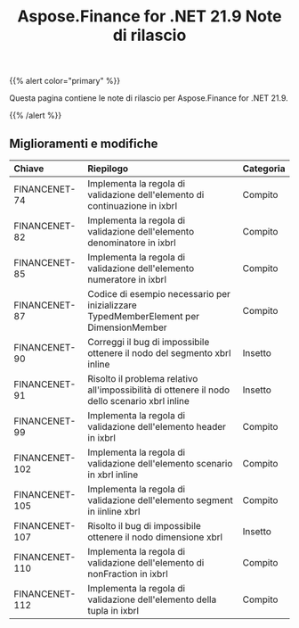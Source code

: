 ﻿---
title: Aspose.Finance for .NET 21.9 Note di rilascio
type: docs
weight: 50
url: /it/net/aspose-finance-for-net-21-9-release-notes/
---
{{% alert color="primary" %}}

Questa pagina contiene le note di rilascio per Aspose.Finance for .NET 21.9.

{{% /alert %}}

## **Miglioramenti e modifiche**

|**Chiave**|**Riepilogo**|**Categoria**|
|:- |:- |:- |
|FINANCENET-74|Implementa la regola di validazione dell'elemento di continuazione in ixbrl|Compito|
|FINANCENET-82|Implementa la regola di validazione dell'elemento denominatore in ixbrl|Compito|
|FINANCENET-85|Implementa la regola di validazione dell'elemento numeratore in ixbrl|Compito|
|FINANCENET-87|Codice di esempio necessario per inizializzare TypedMemberElement per DimensionMember|Compito|
|FINANCENET-90| Correggi il bug di impossibile ottenere il nodo del segmento xbrl inline|Insetto|
|FINANCENET-91| Risolto il problema relativo all'impossibilità di ottenere il nodo dello scenario xbrl inline|Insetto|
|FINANCENET-99|Implementa la regola di validazione dell'elemento header in ixbrl|Compito|
|FINANCENET-102|Implementa la regola di validazione dell'elemento scenario in xbrl inline|Compito|
|FINANCENET-105|Implementa la regola di validazione dell'elemento segment in iinline xbrl|Compito|
|FINANCENET-107| Risolto il bug di impossibile ottenere il nodo dimensione xbrl|Insetto|
|FINANCENET-110|Implementa la regola di validazione dell'elemento di nonFraction in ixbrl|Compito|
|FINANCENET-112|Implementa la regola di validazione dell'elemento della tupla in ixbrl|Compito|

